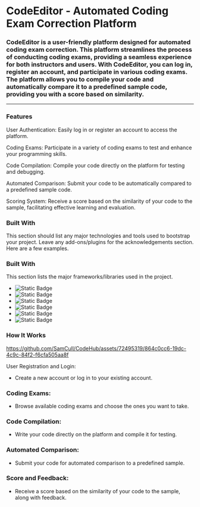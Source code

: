 # CodeEditor - Automated Coding Exam Correction Platform
### CodeEditor is a user-friendly platform designed for automated coding exam correction. This platform streamlines the process of conducting coding exams, providing a seamless experience for both instructors and users. With CodeEditor, you can log in, register an account, and participate in various coding exams. The platform allows you to compile your code and automatically compare it to a predefined sample code, providing you with a score based on similarity.
--------------------------------------------------------------------------------------------------------------------------------------------------------------------
### Features
User Authentication: Easily log in or register an account to access the platform.

Coding Exams: Participate in a variety of coding exams to test and enhance your programming skills.

Code Compilation: Compile your code directly on the platform for testing and debugging.

Automated Comparison: Submit your code to be automatically compared to a predefined sample code.

Scoring System: Receive a score based on the similarity of your code to the sample, facilitating effective learning and evaluation.
### Built With

This section should list any major technologies and tools used to bootstrap your project. Leave any add-ons/plugins for the acknowledgements section. Here are a few examples.
### Built With
This section lists the major frameworks/libraries used in the project. 
* ![Static Badge](https://img.shields.io/badge/HTML-red)
* ![Static Badge](https://img.shields.io/badge/CSS-blue)
* ![Static Badge](https://img.shields.io/badge/JAVASCRIPT-orange)
* ![Static Badge](https://img.shields.io/badge/PYTHON-blue)
* ![Static Badge](https://img.shields.io/badge/MONGO-darkgreen)
* ![Static Badge](https://img.shields.io/badge/NETLIFY-skyblue)

### How It Works
https://github.com/SamCull/CodeHub/assets/72495319/864c0cc6-19dc-4c9c-84f2-f6cfa505aa8f

User Registration and Login:
* Create a new account or log in to your existing account.

### Coding Exams:
* Browse available coding exams and choose the ones you want to take.

### Code Compilation:
* Write your code directly on the platform and compile it for testing.

### Automated Comparison:
* Submit your code for automated comparison to a predefined sample.

### Score and Feedback:
* Receive a score based on the similarity of your code to the sample, along with feedback.
